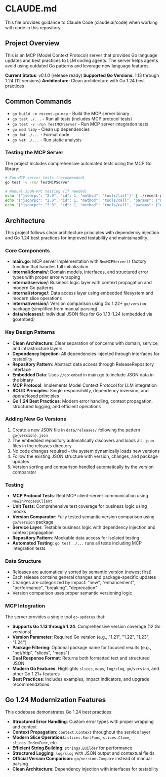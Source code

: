 # CLAUDE.md

This file provides guidance to Claude Code (claude.ai/code) when working with code in this repository.

## Project Overview

This is an MCP (Model Context Protocol) server that provides Go language updates and best practices to LLM coding agents. The server helps agents avoid using outdated Go patterns and leverage new language features.

**Current Status**: v0.1.0 (release ready)
**Supported Go Versions**: 1.13 through 1.24 (12 versions)
**Architecture**: Clean architecture with Go 1.24 best practices

## Common Commands

- `go build -o recent-go-mcp` - Build the MCP server binary
- `go test ./...` - Run all tests (includes MCP protocol tests)
- `go test -v -run TestMCPServer` - Run MCP server integration tests
- `go mod tidy` - Clean up dependencies
- `go fmt ./...` - Format code
- `go vet ./...` - Run static analysis

### Testing the MCP Server

The project includes comprehensive automated tests using the MCP Go library:

```bash
# Run MCP server tests (recommended)
go test -v -run TestMCPServer

# Manual JSON-RPC testing (if needed)
echo '{"jsonrpc": "2.0", "id": 1, "method": "tools/list"}' | ./recent-go-mcp
echo '{"jsonrpc": "2.0", "id": 1, "method": "tools/call", "params": {"name": "go-updates", "arguments": {"version": "1.24"}}}' | ./recent-go-mcp
echo '{"jsonrpc": "2.0", "id": 1, "method": "tools/call", "params": {"name": "go-updates", "arguments": {"version": "1.22", "package": "slices"}}}' | ./recent-go-mcp
```

## Architecture

This project follows clean architecture principles with dependency injection and Go 1.24 best practices for improved testability and maintainability.

### Core Components

- **main.go**: MCP server implementation with `NewMCPServer()` factory function that handles full initialization
- **internal/domain/**: Domain models, interfaces, and structured error types with proper error wrapping
- **internal/service/**: Business logic layer with context propagation and modern Go patterns
- **internal/storage/**: Data access layer using embedded filesystem and modern slice operations
- **internal/version/**: Version comparison using Go 1.22+ `go/version` package (simplified from manual parsing)
- **data/releases/**: Individual JSON files for Go 1.13-1.24 (embedded via go:embed)

### Key Design Patterns

- **Clean Architecture**: Clear separation of concerns with domain, service, and infrastructure layers
- **Dependency Injection**: All dependencies injected through interfaces for testability
- **Repository Pattern**: Abstract data access through ReleaseRepository interface
- **Embedded Data**: Uses `//go:embed` in main.go to include JSON data in the binary
- **MCP Protocol**: Implements Model Context Protocol for LLM integration
- **SOLID Principles**: Single responsibility, dependency inversion, and open/closed principles
- **Go 1.24 Best Practices**: Modern error handling, context propagation, structured logging, and efficient operations

### Adding New Go Versions

1. Create a new JSON file in `data/releases/` following the pattern `go{version}.json`
2. The embedded repository automatically discovers and loads all `.json` files in the releases directory
3. No code changes required - the system dynamically loads new versions
4. Follow the existing JSON structure with version, changes, and package updates
5. Version sorting and comparison handled automatically by the version comparator

### Testing

- **MCP Protocol Tests**: Real MCP client-server communication using `NewInProcessClient`
- **Unit Tests**: Comprehensive test coverage for business logic using mocks
- **Version Comparator**: Fully tested semantic version comparison using `go/version` package
- **Service Layer**: Testable business logic with dependency injection and context propagation
- **Repository Pattern**: Mockable data access for isolated testing
- **Automated Testing**: `go test ./...` runs all tests including MCP integration tests

### Data Structure

- Releases are automatically sorted by semantic version (newest first)
- Each release contains general changes and package-specific updates
- Changes are categorized by impact: "new", "enhancement", "performance", "breaking", "deprecation"
- Version comparison uses proper semantic versioning logic

### MCP Integration

The server provides a single tool `go-updates` that:
- **Supports Go 1.13 through 1.24**: Comprehensive version coverage (12 Go versions)
- **Version Parameter**: Required Go version (e.g., "1.21", "1.22", "1.23", "1.24")
- **Package Filtering**: Optional package name for focused results (e.g., "net/http", "slices", "maps")
- **Dual Response Format**: Returns both formatted text and structured JSON
- **Modern Go Features**: Highlights `slices`, `maps`, `log/slog`, `go/version`, and other Go 1.21+ features
- **Best Practices**: Includes examples, impact indicators, and upgrade recommendations

## Go 1.24 Modernization Features

This codebase demonstrates Go 1.24 best practices:

- **Structured Error Handling**: Custom error types with proper wrapping and context
- **Context Propagation**: `context.Context` throughout the service layer
- **Modern Slice Operations**: `slices.SortFunc`, `slices.Clone`, `slices.IndexFunc`, etc.
- **Efficient String Building**: `strings.Builder` for performance
- **Structured Logging**: `log/slog` with JSON output and contextual fields
- **Official Version Comparison**: `go/version.Compare` instead of manual parsing
- **Clean Architecture**: Dependency injection with interfaces for testability